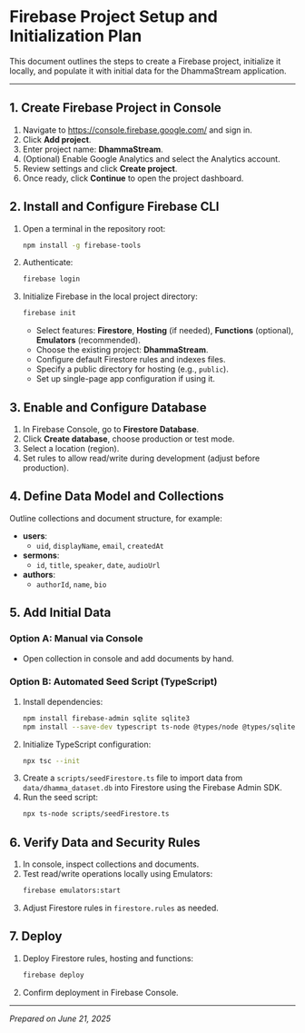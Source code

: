 # Firebase Project Setup and Initialization Plan

This document outlines the steps to create a Firebase project, initialize it locally, and populate it with initial data for the DhammaStream application.

---

## 1. Create Firebase Project in Console

1. Navigate to https://console.firebase.google.com/ and sign in.
2. Click **Add project**.
3. Enter project name: **DhammaStream**.
4. (Optional) Enable Google Analytics and select the Analytics account.
5. Review settings and click **Create project**.
6. Once ready, click **Continue** to open the project dashboard.

## 2. Install and Configure Firebase CLI

1. Open a terminal in the repository root:
   ```bash
   npm install -g firebase-tools
   ```
2. Authenticate:
   ```bash
   firebase login
   ```
3. Initialize Firebase in the local project directory:
   ```bash
   firebase init
   ```
   - Select features: **Firestore**, **Hosting** (if needed), **Functions** (optional), **Emulators** (recommended).
   - Choose the existing project: **DhammaStream**.
   - Configure default Firestore rules and indexes files.
   - Specify a public directory for hosting (e.g., `public`).
   - Set up single-page app configuration if using it.

## 3. Enable and Configure Database

1. In Firebase Console, go to **Firestore Database**.
2. Click **Create database**, choose production or test mode.
3. Select a location (region).
4. Set rules to allow read/write during development (adjust before production).

## 4. Define Data Model and Collections

Outline collections and document structure, for example:

- **users**:
  - `uid`, `displayName`, `email`, `createdAt`
- **sermons**:
  - `id`, `title`, `speaker`, `date`, `audioUrl`
- **authors**:
  - `authorId`, `name`, `bio`

## 5. Add Initial Data

### Option A: Manual via Console

- Open collection in console and add documents by hand.

### Option B: Automated Seed Script (TypeScript)

1. Install dependencies:
   ```bash
   npm install firebase-admin sqlite sqlite3
   npm install --save-dev typescript ts-node @types/node @types/sqlite @types/sqlite3
   ```
2. Initialize TypeScript configuration:
   ```bash
   npx tsc --init
   ```
3. Create a `scripts/seedFirestore.ts` file to import data from `data/dhamma_dataset.db` into Firestore using the Firebase Admin SDK.
4. Run the seed script:
   ```bash
   npx ts-node scripts/seedFirestore.ts
   ```

## 6. Verify Data and Security Rules

1. In console, inspect collections and documents.
2. Test read/write operations locally using Emulators:
   ```bash
   firebase emulators:start
   ```
3. Adjust Firestore rules in `firestore.rules` as needed.

## 7. Deploy

1. Deploy Firestore rules, hosting and functions:
   ```bash
   firebase deploy
   ```
2. Confirm deployment in Firebase Console.

---

_Prepared on June 21, 2025_
